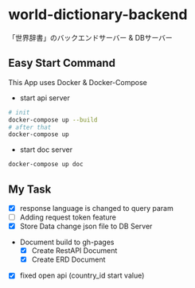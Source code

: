 # world-dictionary-backend
「世界辞書」のバックエンドサーバー &amp; DBサーバー

## Easy Start Command
This App uses Docker & Docker-Compose

- start api server
```sh
# init
docker-compose up --build
# after that
docker-compose up
```

- start doc server
```sh
docker-compose up doc
```

## My Task
- [x] response language is changed to query param
- [ ] Adding request token feature
- [x] Store Data change json file to DB Server
- Document build to gh-pages
  - [x] Create RestAPI Document
  - [x] Create ERD Document
- [x] fixed open api (country_id start value)
